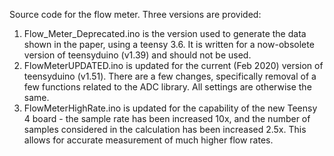 Source code for the flow meter. Three versions are provided:
1) Flow_Meter_Deprecated.ino is the version used to generate the data shown in the paper, using a teensy 3.6. It is written for a now-obsolete version of teensyduino (v1.39) and should not be used.
2) FlowMeterUPDATED.ino is updated for the current (Feb 2020) version of teensyduino (v1.51). There are a few changes, specifically removal of a few functions related to the ADC library. All settings are otherwise the same.
3) FlowMeterHighRate.ino is updated for the capability of the new Teensy 4 board - the sample rate has been increased 10x, and the number of samples considered in the calculation has been increased 2.5x. This allows for accurate measurement of much higher flow rates.
